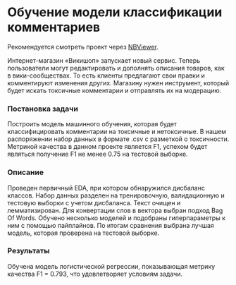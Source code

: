 # Обучение модели классификации комментариев
Рекомендуется смотреть проект через [NBViewer](https://nbviewer.jupyter.org/github/Muirehen/learning_projects/blob/master/comments_toxicity/comments_toxicity.ipynb).

Интернет-магазин «Викишоп» запускает новый сервис. Теперь пользователи могут редактировать и дополнять описания товаров, как в вики-сообществах. То есть клиенты предлагают свои правки и комментируют изменения других. Магазину нужен инструмент, который будет искать токсичные комментарии и отправлять их на модерацию.

### Постановка задачи
Построить модель машинного обучения, которая будет классифицировать комментарии на токсичные и нетоксичные. В нашем распоряжении набор данных в формате .csv с разметкой о токсичности. Метрикой качества в данном проекте является F1, успехом будет являться получение F1 не менее 0.75 на тестовой выборке.

### Описание
Проведен первичный EDA, при котором обнаружился дисбаланс классов. Набор данных разделен на тренировочную, валидационную и тестовую выборки с учетом дисбаланса. Текст очищен и лемматизирован. Для конвертации слов в вектора выбран подход Bag Of Words. Обучено несколько моделей и подобраны гиперпараметры к ним с помощью пайплайнов. По итогам сравнения выбрана лучшая модель, которая проверена на тестовой выборке.

### Результаты
Обучена модель логистической регрессии, показывающая метрику качества F1 = 0.793, что удовлетворяет условиям задачи.

